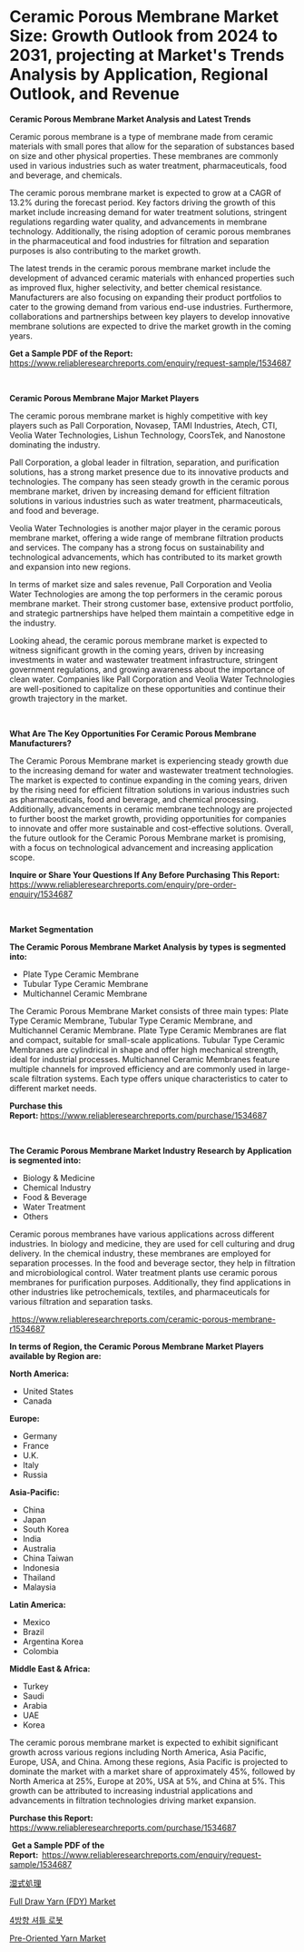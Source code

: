 <p><h1>Ceramic Porous Membrane Market Size: Growth Outlook from 2024 to 2031, projecting at Market's Trends Analysis by Application, Regional Outlook, and Revenue</h1></p><p><strong>Ceramic Porous Membrane Market Analysis and Latest Trends</strong></p>
<p><p>Ceramic porous membrane is a type of membrane made from ceramic materials with small pores that allow for the separation of substances based on size and other physical properties. These membranes are commonly used in various industries such as water treatment, pharmaceuticals, food and beverage, and chemicals.</p><p>The ceramic porous membrane market is expected to grow at a CAGR of 13.2% during the forecast period. Key factors driving the growth of this market include increasing demand for water treatment solutions, stringent regulations regarding water quality, and advancements in membrane technology. Additionally, the rising adoption of ceramic porous membranes in the pharmaceutical and food industries for filtration and separation purposes is also contributing to the market growth.</p><p>The latest trends in the ceramic porous membrane market include the development of advanced ceramic materials with enhanced properties such as improved flux, higher selectivity, and better chemical resistance. Manufacturers are also focusing on expanding their product portfolios to cater to the growing demand from various end-use industries. Furthermore, collaborations and partnerships between key players to develop innovative membrane solutions are expected to drive the market growth in the coming years.</p></p>
<p><strong>Get a Sample PDF of the Report:&nbsp;</strong> <a href="https://www.reliableresearchreports.com/enquiry/request-sample/1534687">https://www.reliableresearchreports.com/enquiry/request-sample/1534687</a></p>
<p>&nbsp;</p>
<p><strong>Ceramic Porous Membrane Major Market Players</strong></p>
<p><p>The ceramic porous membrane market is highly competitive with key players such as Pall Corporation, Novasep, TAMI Industries, Atech, CTI, Veolia Water Technologies, Lishun Technology, CoorsTek, and Nanostone dominating the industry.</p><p>Pall Corporation, a global leader in filtration, separation, and purification solutions, has a strong market presence due to its innovative products and technologies. The company has seen steady growth in the ceramic porous membrane market, driven by increasing demand for efficient filtration solutions in various industries such as water treatment, pharmaceuticals, and food and beverage.</p><p>Veolia Water Technologies is another major player in the ceramic porous membrane market, offering a wide range of membrane filtration products and services. The company has a strong focus on sustainability and technological advancements, which has contributed to its market growth and expansion into new regions.</p><p>In terms of market size and sales revenue, Pall Corporation and Veolia Water Technologies are among the top performers in the ceramic porous membrane market. Their strong customer base, extensive product portfolio, and strategic partnerships have helped them maintain a competitive edge in the industry.</p><p>Looking ahead, the ceramic porous membrane market is expected to witness significant growth in the coming years, driven by increasing investments in water and wastewater treatment infrastructure, stringent government regulations, and growing awareness about the importance of clean water. Companies like Pall Corporation and Veolia Water Technologies are well-positioned to capitalize on these opportunities and continue their growth trajectory in the market.</p></p>
<p>&nbsp;</p>
<p><strong>What Are The Key Opportunities For Ceramic Porous Membrane Manufacturers?</strong></p>
<p><p>The Ceramic Porous Membrane market is experiencing steady growth due to the increasing demand for water and wastewater treatment technologies. The market is expected to continue expanding in the coming years, driven by the rising need for efficient filtration solutions in various industries such as pharmaceuticals, food and beverage, and chemical processing. Additionally, advancements in ceramic membrane technology are projected to further boost the market growth, providing opportunities for companies to innovate and offer more sustainable and cost-effective solutions. Overall, the future outlook for the Ceramic Porous Membrane market is promising, with a focus on technological advancement and increasing application scope.</p></p>
<p><strong>Inquire or Share Your Questions If Any Before Purchasing This Report:</strong> <a href="https://www.reliableresearchreports.com/enquiry/pre-order-enquiry/1534687">https://www.reliableresearchreports.com/enquiry/pre-order-enquiry/1534687</a></p>
<p>&nbsp;</p>
<p><strong>Market Segmentation</strong></p>
<p><strong>The Ceramic Porous Membrane Market Analysis by types is segmented into:</strong></p>
<p><ul><li>Plate Type Ceramic Membrane</li><li>Tubular Type Ceramic Membrane</li><li>Multichannel Ceramic Membrane</li></ul></p>
<p><p>The Ceramic Porous Membrane Market consists of three main types: Plate Type Ceramic Membrane, Tubular Type Ceramic Membrane, and Multichannel Ceramic Membrane. Plate Type Ceramic Membranes are flat and compact, suitable for small-scale applications. Tubular Type Ceramic Membranes are cylindrical in shape and offer high mechanical strength, ideal for industrial processes. Multichannel Ceramic Membranes feature multiple channels for improved efficiency and are commonly used in large-scale filtration systems. Each type offers unique characteristics to cater to different market needs.</p></p>
<p><strong>Purchase this Report:&nbsp;</strong><a href="https://www.reliableresearchreports.com/purchase/1534687">https://www.reliableresearchreports.com/purchase/1534687</a></p>
<p>&nbsp;</p>
<p><strong>The Ceramic Porous Membrane Market Industry Research by Application is segmented into:</strong></p>
<p><ul><li>Biology & Medicine</li><li>Chemical Industry</li><li>Food & Beverage</li><li>Water Treatment</li><li>Others</li></ul></p>
<p><p>Ceramic porous membranes have various applications across different industries. In biology and medicine, they are used for cell culturing and drug delivery. In the chemical industry, these membranes are employed for separation processes. In the food and beverage sector, they help in filtration and microbiological control. Water treatment plants use ceramic porous membranes for purification purposes. Additionally, they find applications in other industries like petrochemicals, textiles, and pharmaceuticals for various filtration and separation tasks.</p></p>
<p><a href="https://www.reliableresearchreports.com/ceramic-porous-membrane-r1534687">&nbsp;https://www.reliableresearchreports.com/ceramic-porous-membrane-r1534687</a></p>
<p><strong>In terms of Region, the Ceramic Porous Membrane Market Players available by Region are:</strong></p>
<p>
    <p> <strong> North America: </strong>
        <ul>
            <li>United States</li>
            <li>Canada</li>
        </ul>
        </p> 
    <p> <strong> Europe: </strong>
        <ul>
            <li>Germany</li>
            <li>France</li>
            <li>U.K.</li>
            <li>Italy</li>
            <li>Russia</li>
        </ul>
        </p> 
    <p> <strong> Asia-Pacific: </strong>
        <ul>
            <li>China</li>
            <li>Japan</li>
            <li>South Korea</li>
            <li>India</li>
            <li>Australia</li>
            <li>China Taiwan</li>
            <li>Indonesia</li>
            <li>Thailand</li>
            <li>Malaysia</li>
        </ul>
        </p> 
    <p> <strong> Latin America: </strong>
        <ul>
            <li>Mexico</li>
            <li>Brazil</li>
            <li>Argentina Korea</li>
            <li>Colombia</li>
        </ul>
        </p> 
    <p> <strong> Middle East & Africa: </strong>
        <ul>
            <li>Turkey</li>
            <li>Saudi</li>
            <li>Arabia</li>
            <li>UAE</li>
            <li>Korea</li>
        </ul>
    </p>
    </p>
<p><p>The ceramic porous membrane market is expected to exhibit significant growth across various regions including North America, Asia Pacific, Europe, USA, and China. Among these regions, Asia Pacific is projected to dominate the market with a market share of approximately 45%, followed by North America at 25%, Europe at 20%, USA at 5%, and China at 5%. This growth can be attributed to increasing industrial applications and advancements in filtration technologies driving market expansion.</p></p>
<p><strong>Purchase this Report: </strong><a href="https://www.reliableresearchreports.com/purchase/1534687">https://www.reliableresearchreports.com/purchase/1534687</a></p>
<p>&nbsp;<strong>Get a Sample PDF of the Report:&nbsp;&nbsp;</strong><a href="https://www.reliableresearchreports.com/enquiry/request-sample/1534687">https://www.reliableresearchreports.com/enquiry/request-sample/1534687</a></p>
<p><strong></strong></p>
<p><p><a href="https://github.com/reliezer65/Market-Research-Report-List-1/blob/main/7721237136822.md">湿式処理</a></p><p><a href="https://github.com/joannagoyvaerts/Market-Research-Report-List-3/blob/main/full-draw-yarn-fdy-market.md">Full Draw Yarn (FDY) Market</a></p><p><a href="https://github.com/TimmyMann6767/Market-Research-Report-List-2/blob/main/5113254142343.md">4방향 셔틀 로봇</a></p><p><a href="https://github.com/abdelrhmankishk22/Market-Research-Report-List-5/blob/main/pre-oriented-yarn-market.md">Pre-Oriented Yarn Market</a></p></p>